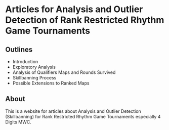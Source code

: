 # Articles for Analysis and Outlier Detection of Rank Restricted Rhythm Game Tournaments

## Outlines

- Introduction
- Exploratory Analysis
- Analysis of Qualifiers Maps and Rounds Survived
- Skillbanning Process
- Possible Extensions to Ranked Maps

## About

This is a website for articles about Analysis and Outlier Detection (Skillbanning) for Rank Restricted Rhythm Game Tournaments especially 4 Digits MWC.
